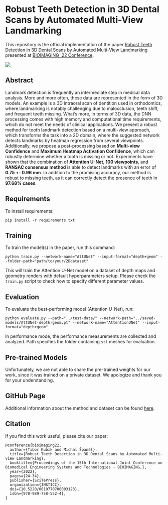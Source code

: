 # Robust Teeth Detection in 3D Dental Scans by Automated Multi-View Landmarking
This repository is the official implementation of the paper [Robust Teeth Detection in 3D Dental Scans by Automated Multi-View Landmarking](https://www.scitepress.org/PublicationsDetail.aspx?ID=6XIfWnl5LKU=&t=1) presented at [BIOIMAGING '22 Conference](https://bioimaging.scitevents.org/). 

![](media/prediction.gif)

## Abstract

Landmark detection is frequently an intermediate step in medical data analysis. More and more often, these data are represented in the form of 3D models. An example is a 3D intraoral scan of dentition used in orthodontics, where landmarking is notably challenging due to malocclusion, teeth shift, and frequent teeth missing. What’s more, in terms of 3D data, the DNN processing comes with high memory and computational time requirements, which do not meet the needs of clinical applications. We present a robust method for tooth landmark detection based on a multi-view approach, which transforms the task into a 2D domain, where the suggested network detects landmarks by heatmap regression from several viewpoints. Additionally, we propose a post-processing based on **Multi-view Confidence** and **Maximum Heatmap Activation Confidence**, which can robustly determine whether a tooth is missing or not. Experiments have shown that the combination of **Attention U-Net**, **100 viewpoints**, and **RANSAC consensus method** is able to detect landmarks with an error of **0.75 +- 0.96 mm**. In addition to the promising accuracy, our method is robust to missing teeth, as it can correctly detect the presence of teeth in **97.68% cases**.

## Requirements

To install requirements:

```setup
pip install -r requirements.txt
```

## Training

To train the model(s) in the paper, run this command:

```
python train.py --network-name="AttUNet" --input-format="depth+geom" --folder-path="path/to/your/2Ddataset"
```

This will train the Attention U-Net model on a dataset of depth maps and geometry renders with default hyperparameters setup. Please check the `train.py` script to check how to specify different parameter values.

## Evaluation

To evaluate the best-performing model (Attention U-Net), run:

```
python evaluate.py --path="../test-data/" --network-path="../saved-models/AttUNet-depth-geom.pt" --network-name="AttentionUNet" --input-format="depth+geom"
```
In performance mode, the performance measurements are collected and analyzed. Path specifies the folder containing `stl` meshes for evaluation. 
## Pre-trained Models

Unfortunately, we are not able to share the pre-trained weights for our work, since it was trained on a private dataset. We apologize and thank you for your understanding.

## GitHub Page
Additional information about the method and dataset can be found [here](https://tiborkubik.github.io/Robust-Teeth-Detection-in-3D-Dental-Scans/).

## Citation

If you find this work useful, please cite our paper:

```
@conference{bioimaging22,
  author={Tibor Kubík and Michal Španěl},
  title={Robust Teeth Detection in 3D Dental Scans by Automated Multi-view Landmarking},
  booktitle={Proceedings of the 15th International Joint Conference on Biomedical Engineering Systems and Technologies - BIOIMAGING,},
  year={2022},
  pages={24-34},
  publisher={SciTePress},
  organization={INSTICC},
  doi={10.5220/0010770700003123},
  isbn={978-989-758-552-4},
}
```
